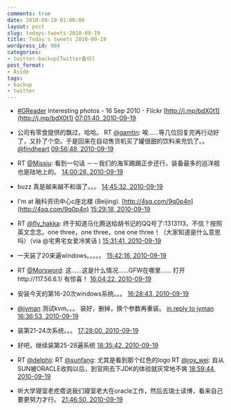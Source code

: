 ```yaml
---
comments: true
date: 2010-09-19 01:00:00
layout: post
slug: todays-tweets-2010-09-19
title: Today's tweets 2010-09-19
wordpress_id: 984
categories:
- twitter-backup[Twitter备份]
post_format:
- Aside
tags:
- backup
- twitter
---
```





  * [#GReader](http://search.twitter.com/search?q=%23GReader) Interesting photos - 16 Sep 2010 - Flickr [http://j.mp/bdX0t1](http://j.mp/bdX0t1) [07:01:40, 2010-09-19](http://twitter.com/gfrog/statuses/24886226580)





  * 公司有零食提供的飘过，哈哈。 RT [@gamtin](http://twitter.com/gamtin): 唉……等几位回复完再行动好了，又扑了个空。于是回来在自动售货机买了罐很甜的饮料来充饥了。。 [@findheart](http://twitter.com/findheart) [09:56:48, 2010-09-19](http://twitter.com/gfrog/statuses/24897201165)





  * RT [@Missiu](http://twitter.com/Missiu): 看到一句话 －－我们的海军踢踢正步还行，装备最多的巡洋舰也是陆地上的。 [14:00:26, 2010-09-19](http://twitter.com/gfrog/statuses/24912791580)





  * buzz 真是越来越不和谐了。。。 [14:45:32, 2010-09-19](http://twitter.com/gfrog/statuses/24915056131)





  * I'm at 融科资讯中心c座北楼 (Beijing). [http://4sq.com/9q0p4n](http://4sq.com/9q0p4n) [15:29:18, 2010-09-19](http://twitter.com/gfrog/statuses/24917097574)





  * RT [@fly_hakka](http://twitter.com/fly_hakka): 终于知道马化腾送给胡书记的QQ号了:1313113，不信？按照英文念念。one three，one three，one one three！（大家知道是什么意思吗）（via @宅男宅女爱冷笑话 ) [15:31:41, 2010-09-19](http://twitter.com/gfrog/statuses/24917207157)





  * 一天装了20来遍windows。。。。。 [15:42:16, 2010-09-19](http://twitter.com/gfrog/statuses/24917685039)





  * RT [@Morsword](http://twitter.com/Morsword): 这……这是什么情况……GFW在哪里…… 打开http://117.56.6.1/ 有惊喜！ [16:04:22, 2010-09-19](http://twitter.com/gfrog/statuses/24918662026)





  * 安装今天的第16-20次windows系统。。。 [16:28:43, 2010-09-19](http://twitter.com/gfrog/statuses/24919751781)





  * [@jyman](http://twitter.com/jyman) 测试kvm。。。 装好，删掉，换个参数再重装。 [in reply to jyman](http://twitter.com/jyman/statuses/24919880017) [16:36:53, 2010-09-19](http://twitter.com/gfrog/statuses/24920109361)





  * 装第21-24次系统。。。 [17:28:00, 2010-09-19](http://twitter.com/gfrog/statuses/24922279509)





  * 好吧，继续装第25-28遍系统 [18:35:42, 2010-09-19](http://twitter.com/gfrog/statuses/24925181252)





  * RT [@delphij](http://twitter.com/delphij): RT [@sunfang](http://twitter.com/sunfang): 尤其是看到那个红色的logo RT [@roy_wei](http://twitter.com/roy_wei): 自从SUN被ORACLE收购以后，到官网去下JDK的体验就灰常地不爽 [18:59:44, 2010-09-19](http://twitter.com/gfrog/statuses/24926234783)





  * 听大学寝室老疙瘩说我们寝室老大在oracle工作，然后去瑞士读博，看来自己要更努力才行。 [21:46:50, 2010-09-19](http://twitter.com/gfrog/statuses/24935653875)




